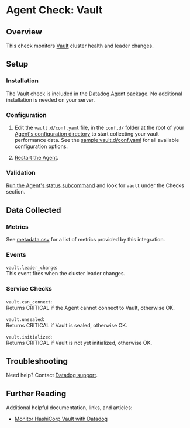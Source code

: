 # Agent Check: Vault
## Overview

This check monitors [Vault][1] cluster health and leader changes.

## Setup

### Installation

The Vault check is included in the [Datadog Agent][2] package. No additional installation is needed on your server.

### Configuration

1. Edit the `vault.d/conf.yaml` file, in the `conf.d/` folder at the root of your [Agent's configuration directory][3] to start collecting your vault performance data. See the [sample vault.d/conf.yaml][4] for all available configuration options.

2. [Restart the Agent][5].

### Validation

[Run the Agent's status subcommand][6] and look for `vault` under the Checks section.

## Data Collected
### Metrics

See [metadata.csv][7] for a list of metrics provided by this integration.

### Events

`vault.leader_change`:  
This event fires when the cluster leader changes.

### Service Checks

`vault.can_connect`:  
Returns CRITICAL if the Agent cannot connect to Vault, otherwise OK.

`vault.unsealed`:  
Returns CRITICAL if Vault is sealed, otherwise OK.

`vault.initialized`:  
Returns CRITICAL if Vault is not yet initialized, otherwise OK.

## Troubleshooting

Need help? Contact [Datadog support][8].

## Further Reading
Additional helpful documentation, links, and articles:

* [Monitor HashiCorp Vault with Datadog][9]

[1]: https://www.vaultproject.io
[2]: https://app.datadoghq.com/account/settings#agent
[3]: https://docs.datadoghq.com/agent/guide/agent-configuration-files/#agent-configuration-directory
[4]: https://github.com/DataDog/integrations-core/blob/master/vault/datadog_checks/vault/data/conf.yaml.example
[5]: https://docs.datadoghq.com/agent/guide/agent-commands/#start-stop-restart-the-agent
[6]: https://docs.datadoghq.com/agent/guide/agent-commands/#agent-status-and-information
[7]: https://github.com/DataDog/integrations-core/blob/master/vault/metadata.csv
[8]: https://docs.datadoghq.com/help
[9]: https://www.datadoghq.com/blog/monitor-hashicorp-vault-with-datadog/
